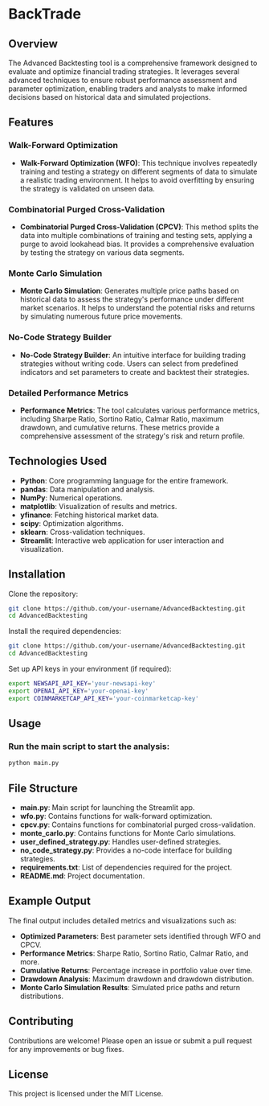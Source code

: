 # BackTrade

## Overview

The Advanced Backtesting tool is a comprehensive framework designed to evaluate and optimize financial trading strategies. It leverages several advanced techniques to ensure robust performance assessment and parameter optimization, enabling traders and analysts to make informed decisions based on historical data and simulated projections.

## Features

### Walk-Forward Optimization
- **Walk-Forward Optimization (WFO)**: This technique involves repeatedly training and testing a strategy on different segments of data to simulate a realistic trading environment. It helps to avoid overfitting by ensuring the strategy is validated on unseen data.

### Combinatorial Purged Cross-Validation
- **Combinatorial Purged Cross-Validation (CPCV)**: This method splits the data into multiple combinations of training and testing sets, applying a purge to avoid lookahead bias. It provides a comprehensive evaluation by testing the strategy on various data segments.

### Monte Carlo Simulation
- **Monte Carlo Simulation**: Generates multiple price paths based on historical data to assess the strategy's performance under different market scenarios. It helps to understand the potential risks and returns by simulating numerous future price movements.

### No-Code Strategy Builder
- **No-Code Strategy Builder**: An intuitive interface for building trading strategies without writing code. Users can select from predefined indicators and set parameters to create and backtest their strategies.

### Detailed Performance Metrics
- **Performance Metrics**: The tool calculates various performance metrics, including Sharpe Ratio, Sortino Ratio, Calmar Ratio, maximum drawdown, and cumulative returns. These metrics provide a comprehensive assessment of the strategy's risk and return profile.

## Technologies Used

- **Python**: Core programming language for the entire framework.
- **pandas**: Data manipulation and analysis.
- **NumPy**: Numerical operations.
- **matplotlib**: Visualization of results and metrics.
- **yfinance**: Fetching historical market data.
- **scipy**: Optimization algorithms.
- **sklearn**: Cross-validation techniques.
- **Streamlit**: Interactive web application for user interaction and visualization.

## Installation

Clone the repository:
```bash
git clone https://github.com/your-username/AdvancedBacktesting.git
cd AdvancedBacktesting
```
Install the required dependencies:
```bash
git clone https://github.com/your-username/AdvancedBacktesting.git
cd AdvancedBacktesting
```

Set up API keys in your environment (if required):
```bash
export NEWSAPI_API_KEY='your-newsapi-key'
export OPENAI_API_KEY='your-openai-key'
export COINMARKETCAP_API_KEY='your-coinmarketcap-key'
```

## Usage
### Run the main script to start the analysis:

```bash
python main.py
```

## File Structure

- **main.py**: Main script for launching the Streamlit app.
- **wfo.py**: Contains functions for walk-forward optimization.
- **cpcv.py**: Contains functions for combinatorial purged cross-validation.
- **monte_carlo.py**: Contains functions for Monte Carlo simulations.
- **user_defined_strategy.py**: Handles user-defined strategies.
- **no_code_strategy.py**: Provides a no-code interface for building strategies.
- **requirements.txt**: List of dependencies required for the project.
- **README.md**: Project documentation.

## Example Output

The final output includes detailed metrics and visualizations such as:

- **Optimized Parameters**: Best parameter sets identified through WFO and CPCV.
- **Performance Metrics**: Sharpe Ratio, Sortino Ratio, Calmar Ratio, and more.
- **Cumulative Returns**: Percentage increase in portfolio value over time.
- **Drawdown Analysis**: Maximum drawdown and drawdown distribution.
- **Monte Carlo Simulation Results**: Simulated price paths and return distributions.

## Contributing

Contributions are welcome! Please open an issue or submit a pull request for any improvements or bug fixes.

## License

This project is licensed under the MIT License.
